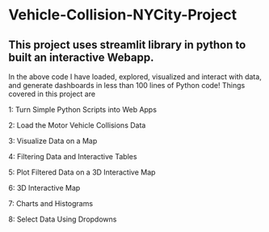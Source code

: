 # Vehicle-Collision-NYCity-Project
## This project uses streamlit library in python to built an interactive Webapp.

In the above code I have loaded, explored, visualized and interact with data, and generate dashboards in less than 100 lines of Python code! Things covered in this project are

1: Turn Simple Python Scripts into Web Apps

2: Load the Motor Vehicle Collisions Data

3: Visualize Data on a Map

4: Filtering Data and Interactive Tables

5: Plot Filtered Data on a 3D Interactive Map

6: 3D Interactive Map

7: Charts and Histograms

8: Select Data Using Dropdowns
